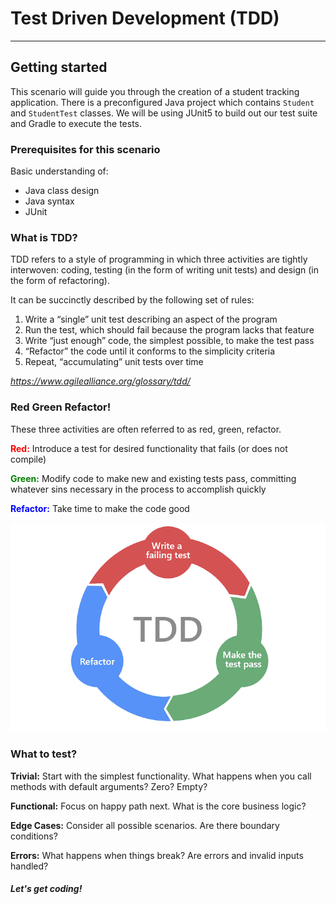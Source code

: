 # Test Driven Development (TDD)
---
## Getting started
This scenario will guide you through the creation of a student tracking application. There is a preconfigured Java project which contains `Student` and `StudentTest` classes. We will be using JUnit5 to build out our test suite and Gradle to execute the tests.
### Prerequisites for this scenario
Basic understanding of:
- Java class design
- Java syntax
- JUnit

### What is TDD?

TDD refers to a style of programming in which three activities are tightly interwoven: coding, testing (in the form of writing unit tests) and design (in the form of refactoring).

It can be succinctly described by the following set of rules:

1. Write a “single” unit test describing an aspect of the program
2. Run the test, which should fail because the program lacks that feature
3. Write “just enough” code, the simplest possible, to make the test pass
4. “Refactor” the code until it conforms to the simplicity criteria
5. Repeat, “accumulating” unit tests over time

*https://www.agilealliance.org/glossary/tdd/*


### Red Green Refactor!
These three activities are often referred to as red, green, refactor.

**<span style="color:red">Red:</span>** Introduce a test for desired functionality that fails (or does not compile)

**<span style="color:green">Green:</span>** Modify code to make new and existing tests pass, committing whatever sins necessary in the process to accomplish quickly

**<span style="color:blue">Refactor:</span>** Take time to make the code good

![Red Green Refactor](./assets/red-green-refactor.png)

### What to test?
**Trivial:** Start with the simplest functionality. What happens when you call methods with default arguments? Zero? Empty?

**Functional:** Focus on happy path next. What is the core business logic?

**Edge Cases:** Consider all possible scenarios. Are there boundary conditions?

**Errors:** What happens when things break? Are errors and invalid inputs handled?

##### Let's get coding!